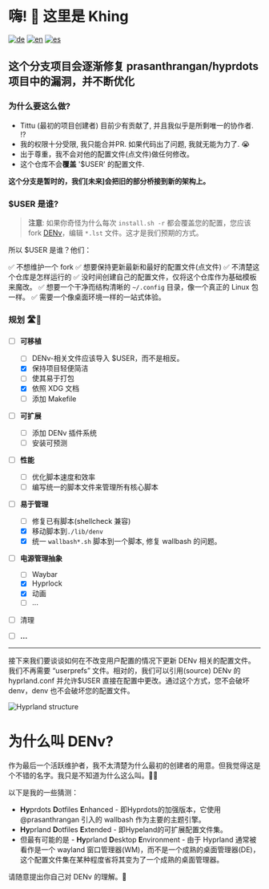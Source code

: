 # 嗨! 👋 这里是 Khing

[![de](https://img.shields.io/badge/lang-de-black.svg)](./Hyprdots-to-DENv.de.md)
[![en](https://img.shields.io/badge/lang-en-red.svg)](../../Hyprdots-to-DENv.md)
[![es](https://img.shields.io/badge/lang-es-yellow.svg)](./Hyprdots-to-DENv.es.md)

## 这个分支项目会逐渐修复 prasanthrangan/hyprdots 项目中的漏洞，并不断优化

### 为什么要这么做?

- Tittu (最初的项目创建者) 目前少有贡献了, 并且我似乎是所剩唯一的协作者. ⁉️
- 我的权限十分受限, 我只能合并PR. 如果代码出了问题, 我就无能为力了. 😭
- 出于尊重，我不会对他的配置文件(点文件)做任何修改。
- 这个仓库不会**覆盖** '$USER' 的配置文件.

**这个分支是暂时的，我们[未来]会把旧的部分桥接到新的架构上。**

### $USER 是谁?

> **注意**: 如果你奇怪为什么每次 ```install.sh -r``` 都会覆盖您的配置，您应该 fork [DENv](https://github.com/DENv-Project/DENv)，编辑 ```*.lst``` 文件。这才是我们预期的方式。

所以 $USER 是谁？他们：

✅ 不想维护一个 fork
✅ 想要保持更新最新和最好的配置文件(点文件)
✅ 不清楚这个仓库是怎样运行的
✅ 没时间创建自己的配置文件，仅将这个仓库作为基础模板来魔改。
✅ 想要一个干净而结构清晰的 ```~/.config``` 目录，像一个真正的 Linux 包一样。
✅ 需要一个像桌面环境一样的一站式体验。

### 规划 🛣️📍

- [ ] **可移植**

  - [ ] DENv-相关文件应该导入 \$USER，而不是相反。
  - [X] 保持项目轻便简洁
  - [ ] 使其易于打包
  - [X] 依照 XDG 文档
  - [ ] 添加 Makefile

- [ ] **可扩展**

  - [ ] 添加 DENv 插件系统
  - [ ] 安装可预测

- [ ] **性能**

  - [ ] 优化脚本速度和效率
  - [ ] 编写统一的脚本文件来管理所有核心脚本

- [ ] **易于管理**
  - [ ] 修复已有脚本(shellcheck 兼容)
  - [X] 移动脚本到`./lib/denv`
  - [X] 统一 `wallbash*.sh` 脚本到一个脚本, 修复 wallbash 的问题。
- [ ] **电源管理抽象**
  - [ ] Waybar
  - [x] Hyprlock
  - [x] 动画
  - [ ] ...
- [ ] 清理
- [ ] **...**

---

接下来我们要谈谈如何在不改变用户配置的情况下更新 DENv 相关的配置文件。
我们不再需要 “userprefs” 文件。相对的，我们可以引用(source) DENv 的 hyprland.conf 并允许\$USER 直接在配置中更改。通过这个方式，您不会破坏 denv，denv 也不会破坏您的配置文件。

![Hyprland structure](https://github.com/user-attachments/assets/91b35c2e-0003-458f-ab58-18fc29541268)

# 为什么叫 DENv?

作为最后一个活跃维护者，我不太清楚为什么最初的创建者的用意。但我觉得这是个不错的名字。我只是不知道为什么这么叫。🤷‍♂️

以下是我的一些猜测：

- **Hy**prdots **D**otfiles **E**nhanced - 即Hyprdots的加强版本，它使用 @prasanthrangan 引入的 wallbash 作为主要的主题引擎。
- **Hy**prland **D**otfiles **E**xtended - 即Hypeland的可扩展配置文件集。
- 但最有可能的是 - **Hy**prland **D**esktop **E**nvironment - 由于 Hyprland 通常被看作是一个 wayland 窗口管理器(WM)，而不是一个成熟的桌面管理器(DE)，这个配置文件集在某种程度省将其变为了一个成熟的桌面管理器。

请随意提出你自己对 DENv 的理解。🤔
